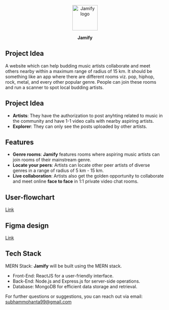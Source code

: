 <p align="center"><img src="https://i.ibb.co/2YsYBGz/Group-1.png" width="80px" alt="Jamify logo"/></p>
<b><p align="center">Jamify</p></b>

<h2>Project Idea</h2>
A website which can help budding music artists collaborate and meet others nearby within a maximum range of radius of 15 km. It should be something like an app where there are different rooms viz. pop, hiphop, rock, metal, and every other popular genre. People can join these rooms and run a scanner to spot local budding artists.

<h2>Project Idea</h2>

 - **Artists**: They have the authorization to post anyhting related to music in the community and have 1-1 video calls with nearby aspiring artists.
 - **Explorer**: They can only see the posts uploaded by other artists.

 ## Features
 
  - **Genre rooms**: **Jamify** features rooms where aspiring music artists can join rooms of their mainstream genre.
  - **Locate your peers**: Artists can locate other peer artists of diverse genres in a range of radius of 5 km - 15 km.
  - **Live collaboration**: Artists also get the golden opportunity to collaborate and meet online **face to face** in 1:1 private video chat rooms.

## User-flowchart
[Link](https://www.figma.com/file/An90XkSegSDzitJOzmJUm1/Jamify?type=whiteboard&node-id=0%3A1&t=amiL27UgIQ7S1bgg-1)

## Figma design
[Link](https://www.figma.com/design/xLWMNMr5E8VdSopqV6ppIV/Jamify(new)?node-id=0-1&t=ZzQH1uOAWKUFA7QV-1)

## Tech Stack
MERN Stack: **Jamify** will be built using the MERN stack.
 - Front-End: ReactJS for a user-friendly interface.
 - Back-End: Node.js and Express.js for server-side operations.
 - Database: MongoDB for efficient data storage and retrieval.

For further questions or suggestions, you can reach out via email: subhammohanta99@gmail.com

